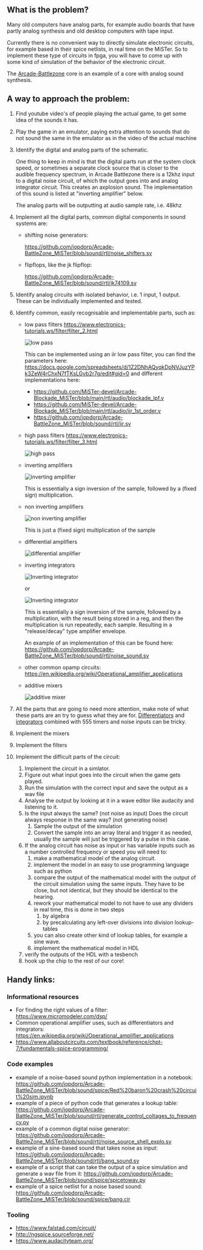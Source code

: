 ## What is the problem?
Many old computers have analog parts, for example audio boards that have partly analog synthesis and old desktop computers with tape input.

Currently there is no convenient way to directly simulate electronic circuits, for example based in their spice netlists, in real time on the MiSTer.
So to implement these type of circuits in fpga, you will have to come up with some kind of simulation of the behavior of the electronic circuit.

The [Arcade-Battlezone](https://github.com/jopdorp/Arcade-BattleZone_MiSTer) core is an example of a core with analog sound synthesis.

## A way to approach the problem:

1. Find youtube video's of people playing the actual game, to get some idea of the sounds it has.
1. Play the game in an emulator, paying extra attention to sounds that do not sound the same in the emulator as in the video of the actual machine
1. Identify the digital and analog parts of the schematic.

   One thing to keep in mind is that the digital parts run at the system clock speed, or sometimes a separate clock source that is closer to the audible frequency spectrum, in Arcade Battlezone there is a 12khz input to a digital noise circuit, of which the output goes into and analog integrator circuit. This creates an axplosion sound. The implementation of this sound is listed at "inverting amplifier" below.
   
   The analog parts will be outputting at audio sample rate, i.e. 48khz
1. Implement all the digital parts, common digital components in sound systems are:
   * shifting noise generators:

     https://github.com/jopdorp/Arcade-BattleZone_MiSTer/blob/sound/rtl/noise_shifters.sv

   * flipflops, like the jk flipflop:

     https://github.com/jopdorp/Arcade-BattleZone_MiSTer/blob/sound/rtl/jk74109.sv

1. Identify analog circuits with isolated behavior, i.e. 1 input, 1 output. These can be individually implemented and tested.
1. Identify common, easily recognisable and implementable parts, such as: 
   *  low pass filters https://www.electronics-tutorials.ws/filter/filter_2.html

      ![low pass](https://upload.wikimedia.org/wikipedia/commons/thumb/e/e0/1st_Order_Lowpass_Filter_RC.svg/250px-1st_Order_Lowpass_Filter_RC.svg.png) 

      This can be implemented using an iir low pass filter, you can find the parameters here:
      https://docs.google.com/spreadsheets/d/1Z2DNhAQyqkDpNVJuzYPk3ZeW4rChxN7fTKsLGvb2r7g/edit#gid=0
      and different implementations here:
      * https://github.com/MiSTer-devel/Arcade-Blockade_MiSTer/blob/main/rtl/audio/blockade_lpf.v
      * https://github.com/MiSTer-devel/Arcade-Blockade_MiSTer/blob/main/rtl/audio/iir_1st_order.v
      * https://github.com/jopdorp/Arcade-BattleZone_MiSTer/blob/sound/rtl/iir.sv
   * high pass filters https://www.electronics-tutorials.ws/filter/filter_3.html

     ![high pass](https://upload.wikimedia.org/wikipedia/commons/thumb/f/fe/High_pass_filter.svg/250px-High_pass_filter.svg.png)
   * inverting amplifiers

     ![inverting amplifier](https://upload.wikimedia.org/wikipedia/commons/thumb/4/41/Op-Amp_Inverting_Amplifier.svg/250px-Op-Amp_Inverting_Amplifier.svg.png)

     This is essentially a sign inversion of the sample, followed by a (fixed sign) multiplication.

   * non inverting amplifiers

     ![non inverting amplifier](https://upload.wikimedia.org/wikipedia/commons/thumb/4/44/Op-Amp_Non-Inverting_Amplifier.svg/250px-Op-Amp_Non-Inverting_Amplifier.svg.png)

     This is just a (fixed sign) multiplication of the sample

   * differential amplifiers

     ![differential amplifier](https://upload.wikimedia.org/wikipedia/commons/thumb/a/a2/Op-Amp_Differential_Amplifier.svg/250px-Op-Amp_Differential_Amplifier.svg.png)

   * inverting integrators

     ![Inverting integrator](https://upload.wikimedia.org/wikipedia/commons/thumb/b/bd/Op-Amp_Integrating_Amplifier.svg/300px-Op-Amp_Integrating_Amplifier.svg.png)     

     or

     ![Inverting integrator](https://upload.wikimedia.org/wikipedia/commons/thumb/5/59/Op-Amp_Integrating_Amplifier_balanced.svg/247px-Op-Amp_Integrating_Amplifier_balanced.svg.png)

     This is essentially a sign inversion of the sample, followed by a multiplication, with the result being stored in a reg, and then the multiplication is run repeatedly, each sample. Resulting in a "release/decay" type amplifier envelope.
     
     An example of an implementation of this can be found here:
     https://github.com/jopdorp/Arcade-BattleZone_MiSTer/blob/sound/rtl/noise_sound.sv

   * other common opamp circuits: https://en.wikipedia.org/wiki/Operational_amplifier_applications
   * additive mixers

     ![additive mixer](https://upload.wikimedia.org/wikipedia/en/thumb/5/5a/Passive_Mixer.jpg/250px-Passive_Mixer.jpg)


1. All the parts that are going to need more attention, make note of what these parts are an try to guess what they are for. [Differentiators](https://en.wikipedia.org/wiki/Operational_amplifier_applications#Inverting_differentiator) and [integrators](https://en.wikipedia.org/wiki/Operational_amplifier_applications#Inverting_integrator) combined with 555 timers and noise inputs can be tricky.
1. Implement the mixers
1. Implement the filters
1. Implement the difficult parts of the circuit:
   1. Implement the circuit in a simlator.
   1. Figure out what input goes into the circuit when the game gets played.
   1. Run the simulation with the correct input and save the output as a wav file
   1. Analyse the output by looking at it in a wave editor like audacity and listening to it.
   1. Is the input always the same? (not noise as input) Does the circuit always response in the same way? (not generating noise)
      1. Sample the output of the simulation
      1. Convert the sample into an array literal and trigger it as needed, usually the sample will just be triggered by a pulse in this case.
   1. If the analog circuit has noise as input or has variable inputs such as a number controlled frequency or speed you will need to:
      1. make a mathematical model of the analog circuit.
      1. implement the model in an easy to use programming language such as python
      1. compare the output of the mathematical model with the output of the circuit simulation using the same inputs. They have to be close, but not identical, but they should be identical to the hearing.
      1. rework your mathematical model to not have to use any dividers in real time, this is done in two steps 
         1. by algebra
         1. by precalculating any left-over divisions into division lookup-tables
      1. you can also create other kind of lookup tables, for example a sine wave.
      1. implement the mathematical model in HDL
    1. verify the outputs of the HDL with a tesbench
    1. hook up the chip to the rest of our core!


## Handy links:
### Informational resources
* For finding the right values of a filter: https://www.micromodeler.com/dsp/
* Common operational amplifier uses, such as differentiators and integrators: https://en.wikipedia.org/wiki/Operational_amplifier_applications
* https://www.allaboutcircuits.com/textbook/reference/chpt-7/fundamentals-spice-programming/

### Code examples
* example of a noise-based sound python implementation in a notebook:
https://github.com/jopdorp/Arcade-BattleZone_MiSTer/blob/sound/spice/Red%20baron%20crash%20circuit%20sim.ipynb
* example of a piece of python code that generates a lookup table:
https://github.com/jopdorp/Arcade-BattleZone_MiSTer/blob/sound/rtl/generate_control_coltages_to_frequency.py
* example of a common digital noise generator:
https://github.com/jopdorp/Arcade-BattleZone_MiSTer/blob/sound/rtl/noise_source_shell_explo.sv
* example of a sine-based sound that takes noise as input:
https://github.com/jopdorp/Arcade-BattleZone_MiSTer/blob/sound/rtl/bang_sound.sv
* example of a script that can take the output of a spice simulation and generate a wav file from it:
https://github.com/jopdorp/Arcade-BattleZone_MiSTer/blob/sound/spice/spicetowav.py
* example of a spice netlist for a noise based sound:
https://github.com/jopdorp/Arcade-BattleZone_MiSTer/blob/sound/spice/bang.cir

### Tooling
* https://www.falstad.com/circuit/
* http://ngspice.sourceforge.net/
* https://www.audacityteam.org/